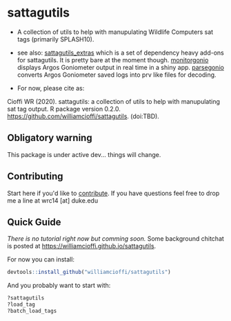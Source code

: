 # sattagutils
* A collection of utils to help with manupulating Wildlife Computers sat tags (primarily SPLASH10).

* see also: [sattagutils_extras](https://github.com/williamcioffi/sattagutils_extras) which is a set of dependency heavy add-ons for sattagutils. It is pretty bare at the moment though. [monitorgonio](https://github.com/williamcioffi/monitorgonio) displays Argos Goniometer output in real time in a shiny app. [parsegonio](https://github.com/williamcioffi/parsegonio) converts Argos Goniometer saved logs into prv like files for decoding.

* For now, please cite as:

Cioffi WR (2020). sattagutils: a collection of utils to help with manupulating sat tag output. R package version 0.2.0. https://github.com/williamcioffi/sattagutils. (doi:TBD).

## Obligatory warning
This package is under active dev... things will change.

## Contributing

Start here if you'd like to [contribute](CONTRIBUTING.md). If you have questions feel free to drop me a line at wrc14 [at] duke.edu

## Quick Guide
_There is no tutorial right now but comming soon._ Some background chitchat is posted at https://williamcioffi.github.io/sattagutils.

For now you can install:
```r
devtools::install_github("williamcioffi/sattagutils")
```

And you probably want to start with:
```r
?sattagutils
?load_tag
?batch_load_tags
```
